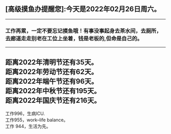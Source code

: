 ## [高级摸鱼办提醒您]:今天是2022年02月26日周六。
---
### 工作再累，一定不要忘记摸鱼哦！有事没事起身去茶水间，去厕所，去廊道走走别老在工位上坐着，钱是老板的,但命是自己的。
---
距离2022年清明节还有35天。  
距离2022年劳动节还有62天。  
距离2022年端午节还有96天。  
距离2022年中秋节还有195天。  
距离2022年国庆节还有216天。  
---
工作996，生病ICU.  
工作955，work–life balance。  
工作 944，生活为先。